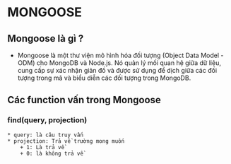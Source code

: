 # MONGOOSE 
## Mongoose là gì ?
* Mongoose là một thư viện mô hình hóa đối tượng (Object Data Model - ODM) cho MongoDB và Node.js. Nó quản lý mối quan hệ giữa dữ liệu, cung cấp sự xác nhận giản đồ và được sử dụng để dịch giữa các đối tượng trong mã và biểu diễn các đối tượng trong MongoDB.
## Các function vấn trong Mongoose
### find(query, projection)
    * query: là câu truy vấn
    * projection: Trả về trường mong muốn 
        + 1: Là trả về
        + 0: là không trả về
    
